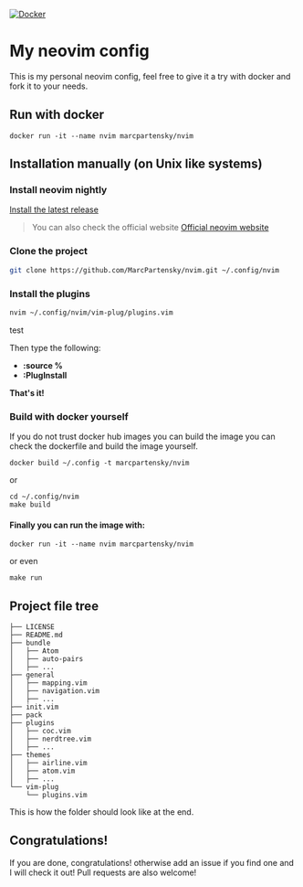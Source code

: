 [![Docker](https://github.com/MarcPartensky/nvim/actions/workflows/docker-push.yml/badge.svg)](https://github.com/MarcPartensky/nvim/actions/workflows/docker-push.yml)

# My neovim config

This is my personal neovim config, feel free to give it a try with docker and fork it to your needs.

## Run with docker
```
docker run -it --name nvim marcpartensky/nvim
```

## Installation manually (on Unix like systems)

### Install neovim nightly
[Install the latest release](https://github.com/neovim/neovim/releases)

> You can also check the official website [Official neovim website](https://neovim.io)

### Clone the project
```sh
git clone https://github.com/MarcPartensky/nvim.git ~/.config/nvim
```

### Install the plugins
```sh
nvim ~/.config/nvim/vim-plug/plugins.vim 
```

test

Then type the following:
* **:source %**
* **:PlugInstall**

**That's it!**

### Build with docker yourself
If you do not trust docker hub images you can build the image you can check the dockerfile and build the image yourself.
```
docker build ~/.config -t marcpartensky/nvim
```
or 
```
cd ~/.config/nvim
make build
```

#### Finally you can run the image with:
```
docker run -it --name nvim marcpartensky/nvim
```
or even
```
make run
```

## Project file tree

```tree
├── LICENSE
├── README.md
├── bundle
│   ├── Atom
│   ├── auto-pairs
│   ├── ...
├── general
│   ├── mapping.vim
│   ├── navigation.vim
│   ├── ...
├── init.vim
├── pack
├── plugins
│   ├── coc.vim
│   ├── nerdtree.vim
│   ├── ...
├── themes
│   ├── airline.vim
│   ├── atom.vim
│   ├── ...
└── vim-plug
    └── plugins.vim
```

This is how the folder should look like at the end.

## Congratulations!
If you are done, congratulations! otherwise add an issue if you find one and I will check it out!
Pull requests are also welcome!
